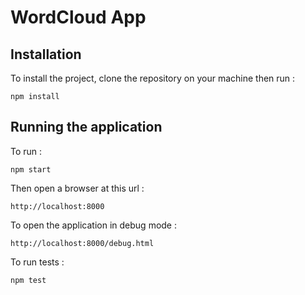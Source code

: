 # WordCloud App

## Installation

To install the project, clone the repository on your machine then run :
```
npm install
```

## Running the application
To run :
```
npm start
```

Then open a browser at this url :
```
http://localhost:8000
```

To open the application in debug mode :
```
http://localhost:8000/debug.html
```

To run tests :
```
npm test
```